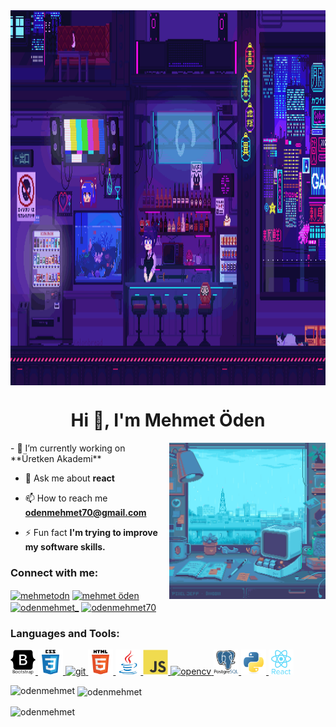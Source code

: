 <img align="center" alt="coding" width="2200" height="600" src="998e055aba57c24138220937cc5166ab.gif">
<h1 align="center">Hi 👋, I'm Mehmet Öden</h1>
<img align="right" alt="coding" width="250" src="928b67167291489.64264940ecfd8.gif">
- 🔭 I’m currently working on **Üretken Akademi**

- 💬 Ask me about **react**

- 📫 How to reach me **odenmehmet70@gmail.com**

- ⚡ Fun fact **I'm trying to improve my software skills.**

<h3 align="left">Connect with me:</h3>
<p align="left">
<a href="https://twitter.com/mehmetodn" target="blank"><img align="center" src="https://raw.githubusercontent.com/rahuldkjain/github-profile-readme-generator/master/src/images/icons/Social/twitter.svg" alt="mehmetodn" height="30" width="40" /></a>
<a href="https://linkedin.com/in/mehmet öden" target="blank"><img align="center" src="https://raw.githubusercontent.com/rahuldkjain/github-profile-readme-generator/master/src/images/icons/Social/linked-in-alt.svg" alt="mehmet öden" height="30" width="40" /></a>
<a href="https://instagram.com/odenmehmet_" target="blank"><img align="center" src="https://raw.githubusercontent.com/rahuldkjain/github-profile-readme-generator/master/src/images/icons/Social/instagram.svg" alt="odenmehmet_" height="30" width="40" /></a>
<a href="https://www.hackerrank.com/odenmehmet70" target="blank"><img align="center" src="https://raw.githubusercontent.com/rahuldkjain/github-profile-readme-generator/master/src/images/icons/Social/hackerrank.svg" alt="odenmehmet70" height="30" width="40" /></a>
</p>

<h3 align="left">Languages and Tools:</h3>
<p align="left"> <a href="https://getbootstrap.com" target="_blank" rel="noreferrer"> <img src="https://raw.githubusercontent.com/devicons/devicon/master/icons/bootstrap/bootstrap-plain-wordmark.svg" alt="bootstrap" width="40" height="40"/> </a> <a href="https://www.w3schools.com/css/" target="_blank" rel="noreferrer"> <img src="https://raw.githubusercontent.com/devicons/devicon/master/icons/css3/css3-original-wordmark.svg" alt="css3" width="40" height="40"/> </a> <a href="https://git-scm.com/" target="_blank" rel="noreferrer"> <img src="https://www.vectorlogo.zone/logos/git-scm/git-scm-icon.svg" alt="git" width="40" height="40"/> </a> <a href="https://www.w3.org/html/" target="_blank" rel="noreferrer"> <img src="https://raw.githubusercontent.com/devicons/devicon/master/icons/html5/html5-original-wordmark.svg" alt="html5" width="40" height="40"/> </a> <a href="https://www.java.com" target="_blank" rel="noreferrer"> <img src="https://raw.githubusercontent.com/devicons/devicon/master/icons/java/java-original.svg" alt="java" width="40" height="40"/> </a> <a href="https://developer.mozilla.org/en-US/docs/Web/JavaScript" target="_blank" rel="noreferrer"> <img src="https://raw.githubusercontent.com/devicons/devicon/master/icons/javascript/javascript-original.svg" alt="javascript" width="40" height="40"/> </a> <a href="https://opencv.org/" target="_blank" rel="noreferrer"> <img src="https://www.vectorlogo.zone/logos/opencv/opencv-icon.svg" alt="opencv" width="40" height="40"/> </a> <a href="https://www.postgresql.org" target="_blank" rel="noreferrer"> <img src="https://raw.githubusercontent.com/devicons/devicon/master/icons/postgresql/postgresql-original-wordmark.svg" alt="postgresql" width="40" height="40"/> </a> <a href="https://www.python.org" target="_blank" rel="noreferrer"> <img src="https://raw.githubusercontent.com/devicons/devicon/master/icons/python/python-original.svg" alt="python" width="40" height="40"/> </a> <a href="https://reactjs.org/" target="_blank" rel="noreferrer"> <img src="https://raw.githubusercontent.com/devicons/devicon/master/icons/react/react-original-wordmark.svg" alt="react" width="40" height="40"/> </a> </p>

<p><img align="left" src="https://github-readme-stats.vercel.app/api/top-langs?username=odenmehmet&show_icons=true&locale=en&layout=compact" alt="odenmehmet" /></p>

<p>&nbsp;<img align="center" src="https://github-readme-stats.vercel.app/api?username=odenmehmet&show_icons=true&locale=en" alt="odenmehmet" /></p>

<p><img align="center" src="https://github-readme-streak-stats.herokuapp.com/?user=odenmehmet&" alt="odenmehmet" /></p>
